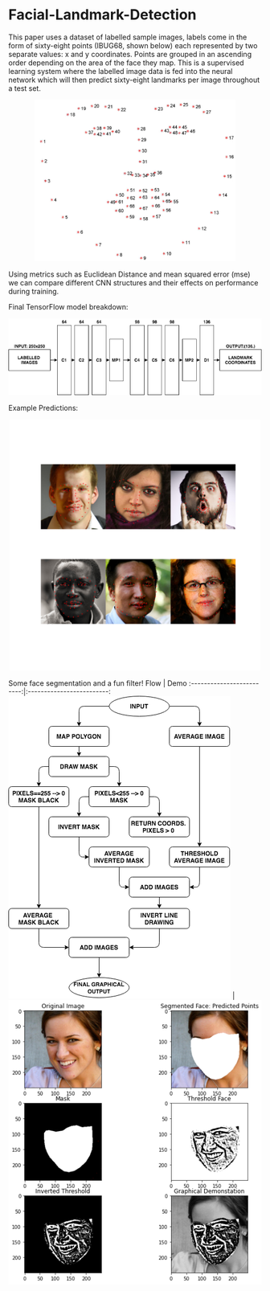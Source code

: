 # Facial-Landmark-Detection

This paper uses a dataset of labelled sample images, labels come in the form of sixty-eight points (IBUG68, shown below) each represented by two separate values: x and y coordinates. Points are grouped in an ascending order depending on the area of the face they map. This is a supervised learning system where the labelled image data is fed into the neural network which will then predict sixty-eight landmarks per image throughout a test set. 
<br>
<p align="center">
  <img src="https://raw.githubusercontent.com/LordLean/Facial-Landmark-Detection/main/Images/figure_68_markup%20(1).jpg" width="400" />
</p>

Using metrics such as Euclidean Distance and mean squared error (mse) we can compare different CNN structures and their effects on performance during training.

Final TensorFlow model breakdown:
<br>
<p align="center">
  <img src="https://raw.githubusercontent.com/LordLean/Facial-Landmark-Detection/main/Images/final_model_flow%20(1).png" width="800" />
</p>

Example Predictions:
<br>
<p align="center">
  <img src="https://raw.githubusercontent.com/LordLean/Facial-Landmark-Detection/main/Images/Example%20Images%20(1).png" width="500" />
</p>

Some face segmentation and a fun filter!
Flow            |  Demo
:-------------------------:|:-------------------------:
![](https://raw.githubusercontent.com/LordLean/Facial-Landmark-Detection/main/Images/graphical_demo%20(1).png)  |  ![](https://raw.githubusercontent.com/LordLean/Facial-Landmark-Detection/main/Images/predicted_graphical_effect.png)
